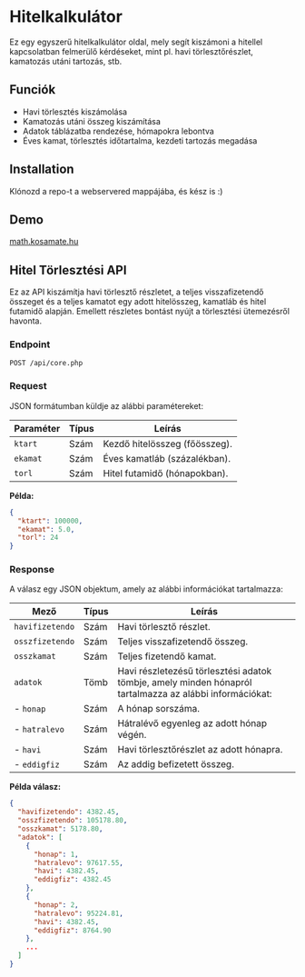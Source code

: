 
# Hitelkalkulátor

Ez egy egyszerű hitelkalkulátor oldal, mely segít kiszámoni a hitellel kapcsolatban felmerülő kérdéseket, mint pl. havi törlesztőrészlet, kamatozás utáni tartozás, stb. 


## Funciók

- Havi törlesztés kiszámolása
- Kamatozás utáni összeg kiszámítása
- Adatok táblázatba rendezése, hómapokra lebontva
- Éves kamat, törlesztés időtartalma, kezdeti tartozás megadása



## Installation

Klónozd a repo-t a webservered mappájába, és kész is :)

    
## Demo

[math.kosamate.hu](https://math.kosamate.hu)

## Hitel Törlesztési API

Ez az API kiszámítja havi törlesztő részletet, a teljes visszafizetendő összeget és a teljes kamatot egy adott hitelösszeg, kamatláb és hitel futamidő alapján. Emellett részletes bontást nyújt a törlesztési ütemezésről havonta.

### Endpoint

`POST /api/core.php`

### Request

JSON formátumban küldje az alábbi paramétereket:

| Paraméter | Típus  | Leírás                            |
|-----------|--------|-----------------------------------|
| `ktart`   | Szám   | Kezdő hitelösszeg (főösszeg).      |
| `ekamat`  | Szám   | Éves kamatláb (százalékban).      |
| `torl`    | Szám   | Hitel futamidő (hónapokban).      |

**Példa:**

```json
{
  "ktart": 100000,
  "ekamat": 5.0,
  "torl": 24
}
```

### Response

A válasz egy JSON objektum, amely az alábbi információkat tartalmazza:

| Mező            | Típus   | Leírás                                  |
|-----------------|---------|-----------------------------------------|
| `havifizetendo` | Szám    | Havi törlesztő részlet.                 |
| `osszfizetendo` | Szám    | Teljes visszafizetendő összeg.          |
| `osszkamat`     | Szám    | Teljes fizetendő kamat.                 |
| `adatok`        | Tömb    | Havi részletezésű törlesztési adatok tömbje, amely minden hónapról tartalmazza az alábbi információkat: |
| - `honap`       | Szám    | A hónap sorszáma.                       |
| - `hatralevo`   | Szám    | Hátralévő egyenleg az adott hónap végén.|
| - `havi`        | Szám    | Havi törlesztőrészlet az adott hónapra. |
| - `eddigfiz`    | Szám    | Az addig befizetett összeg.             |

**Példa válasz:**

```json
{
  "havifizetendo": 4382.45,
  "osszfizetendo": 105178.80,
  "osszkamat": 5178.80,
  "adatok": [
    {
      "honap": 1,
      "hatralevo": 97617.55,
      "havi": 4382.45,
      "eddigfiz": 4382.45
    },
    {
      "honap": 2,
      "hatralevo": 95224.81,
      "havi": 4382.45,
      "eddigfiz": 8764.90
    },
    ...
  ]
}
```
